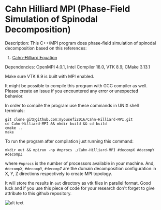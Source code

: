 # Cahn Hilliard MPI (Phase-Field Simulation of Spinodal Decomposition)

Description: This C++/MPI program does phase-field simulation of spinodal decomposition based on this references:

1. [Cahn-Hilliard Equation](https://en.wikipedia.org/wiki/Cahn%E2%80%93Hilliard_equation)

Dependencies: OpenMPI 4.0.1, Intel Compiler 18.0, VTK 8.9, CMake 3.13.1

Make sure VTK 8.9 is built with MPI enabled.

It might be possible to compile this program with GCC compiler as well. Please create an issue if you encountered any error or unexpected behavior.

In order to compile the program use these commands in UNIX shell terminals:

```
git clone git@github.com:myousefi2016/Cahn-Hilliard-MPI.git
cd Cahn-Hilliard-MPI && mkdir build && cd build
cmake ..
make
```

To run the program after compilation just running this command:

```
mkdir out && mpirun -np #nprocs ./Cahn-Hilliard-MPI #decompX #decompY #decompZ
```

where `#nprocs` is the number of processors available in your machine. And, `#decompX`, `#decompY`, `#decompZ` are the domain decomposition configuration in X, Y, Z directions respectively to create MPI topology.


It will store the results in `out` directory as vtk files in parallel format. Good luck and if you use this piece of code for your research don't forget to give attribute to this github repository.

![alt text](https://raw.githubusercontent.com/myousefi2016/Cahn-Hilliard-MPI/master/animation/out.gif)
